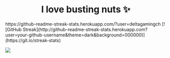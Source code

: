 <h1 id="header" align="center">I love busting nuts ✨</h1>
https://github-readme-streak-stats.herokuapp.com/?user=deltagamingch
[![GitHub Streak](http://github-readme-streak-stats.herokuapp.com?user=your-github-username&theme=dark&background=000000)](https://git.io/streak-stats)


![](http://github-profile-summary-cards.vercel.app/api/cards/profile-details?username=deltagamingch&theme=transparent)
